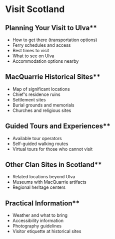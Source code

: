 # Visit Scotland

## Planning Your Visit to Ulva**
  - How to get there (transportation options)
  - Ferry schedules and access
  - Best times to visit
  - What to see on Ulva
  - Accommodation options nearby

## MacQuarrie Historical Sites**
  - Map of significant locations
  - Chief's residence ruins
  - Settlement sites
  - Burial grounds and memorials
  - Churches and religious sites

## Guided Tours and Experiences**
  - Available tour operators
  - Self-guided walking routes
  - Virtual tours for those who cannot visit

## Other Clan Sites in Scotland**
  - Related locations beyond Ulva
  - Museums with MacQuarrie artifacts
  - Regional heritage centers
  
## Practical Information**
  - Weather and what to bring
  - Accessibility information
  - Photography guidelines
  - Visitor etiquette at historical sites
